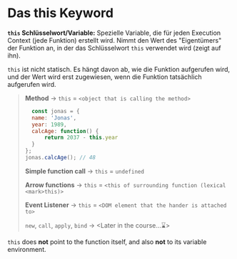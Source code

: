 # Das this Keyword

<show-structure depth="2" />

**`this` Schlüsselwort/Variable:** Spezielle Variable, die für jeden Execution Context (jede Funktion) erstellt wird. Nimmt den Wert des "Eigentümers"
der Funktion an, in der das Schlüsselwort `this` verwendet wird (zeigt auf ihn).

`this` ist nicht statisch. Es hängt davon ab, wie die Funktion aufgerufen wird, und der Wert wird erst zugewiesen, wenn die Funktion tatsächlich
aufgerufen wird.

> **Method** -> `this` = `<object that is calling the method>`
>
> ```Javascript
>   const jonas = {
> 	name: 'Jonas',
> 	year: 1989,
> 	calcAge: function() {
> 		return 2037 - this.year
> 	}
> };
> jonas.calcAge(); // 48
> ```
>
> **Simple function call** -> `this` = `undefined`
>
> **Arrow functions** -> `this` = `<this of surrounding function (lexical <mark>this)>`
>
> **Event Listener** -> `this` = `<DOM element that the hander is attached to>`
>
> `new`, `call`, `apply`, `bind` -> <Later in the course...⌛>

`this` does **not** point to the function itself, and also **not** to its variable environment.
